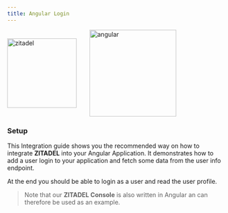```yaml
---
title: Angular Login
---
```


<div style="display: flex; align-items: center;">
    <img src="logos/zitadel-logo-solo-darkdesign.svg" height="160px" alt="zitadel"/>
    <i style="font-size: 40px; height: 40px;  margin: 0 15px;" class="las la-arrow-right"></i>
    <img src="tech/angular.svg" height="200px" alt="angular"/>
</div>

### Setup

This Integration guide shows you the recommended way on how to integrate **ZITADEL** into your Angular Application.
It demonstrates how to add a user login to your application and fetch some data from the user info endpoint.

At the end you should be able to login as a user and read the user profile. 

> Note that our **ZITADEL Console** is also written in Angular an can therefore be used as an example.
